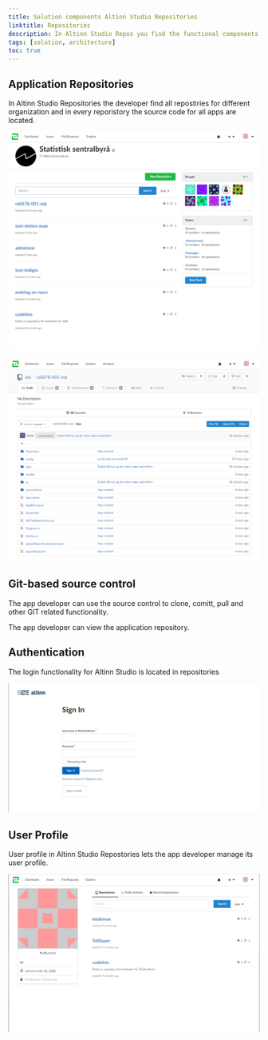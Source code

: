 ```yaml
---
title: Solution components Altinn Studio Repositories
linktitle: Repositories
description: In Altinn Studio Repos you find the functional components related to source control and access management of the application developer.
tags: [solution, architecture]
toc: true
---
```



## Application Repositories

In Altinn Studio Repositories the developer find all repostiries for different organization and in every reporistory the source code for all apps are located.

![Repositories](repositories.png "Repositories")

![Source code](repository.png "Source code in a repo")

## Git-based source control

The app developer can use the source control to clone, comitt, pull and other GIT related functionality. 

The app developer can view the application repository.

## Authentication

The login functionality for Altinn Studio is located in repositories

![Authentication](authentication.png "Authentication")

## User Profile

User profile in Altinn Studio Repostories lets the app developer manage its user profile.

![Profile](profile.png "Profile")
